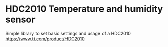 # HDC2010 Temperature and humidity sensor

Simple library to set basic settings and usage of a HDC2010
https://www.ti.com/product/HDC2010